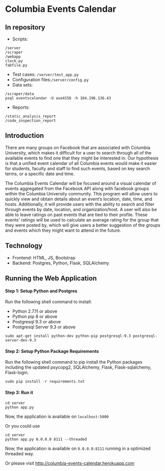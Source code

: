 # Columbia Events Calendar

## In repository
* Scripts:
```
/server
/scraper
/webapp
clock.py
fabfile.py
```
* Test cases: `/server/test_app.py`
* Configuration files:`/server/config.py`
* Data sets: 
```
/scraper/data
psql eventscalendar -U ase4156 -h 104.196.136.43
```
* Reports:
```
/static_analysis_report
/code_inspection_report
```

## Introduction

There are many groups on Facebook that are associated with Columbia University, which makes it difficult for a user to search through all of the available events to find one that they might be interested in. Our hypothesis is that a unified event calendar of all Columbia events would make it easier for students, faculty and staff to find such events, based on key search terms, or a specific date and time. 
  
The Columbia Events Calendar will be focused around a visual calendar of events aggregated from the Facebook API along with facebook groups within the Columbia University community. This program will allow users to quickly view and obtain details about an event’s location, date, time, and hosts. Additionally, it will provide users with the ability to search and filter through events by date, location, and organization/host. A user will also be able to leave ratings on past events that are tied to their profile. These events’ ratings will be used to calculate an average rating for the group that they were posted by, which will give users a better suggestion of the groups and events which they might want to attend in the future. 

## Technology

* Frontend: HTML, JS, Bootstrap
* Backend: Postgres, Python, Flask, SQLAlchemy

## Running the Web Application

#### Step 1: Setup Python and Postgres

Run the following shell command to install:
* Python 2.7.11 or above
* Python pip 8 or above
* Postgresql 9.3 or above
* Postgresql Server 9.3 or above
```
sudo apt-get install python-dev python-pip postgresql-9.3 postgresql-server-dev-9.3
```

#### Step 2: Setup Python Package Requirements

Run the following shell command to pip install the Python packages including the updated psycopg2, SQLAlchemy, Flask, Flask-sqlalchemy, Flask-login.
```
sudo pip install -r requirements.txt
```

#### Step 3: Run it

```
cd server
python app.py
```
Now, the application is available on `localhost:5000`

Or you could use
```
cd server
python app.py 0.0.0.0 8111 --threaded
```
Now, the application is available on `0.0.0.0:8111` running in a optimized threaded way.

Or please visit http://columbia-events-calendar.herokuapp.com
